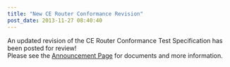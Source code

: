 ```yaml
---
title: "New CE Router Conformance Revision"
post_date: 2013-11-27 08:40:40
---
```

An updated revision of the CE Router Conformance Test Specification has been posted for review!  
Please see the [Announcement Page](../resources/cpe.html) for documents and more information.
